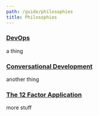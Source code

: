 ```yaml
---
path: /guide/philosophies
title: Philosophies
---
```


### [DevOps](https://aws.amazon.com/devops/what-is-devops/)

a thing

### [Conversational Development](/home#conversational-development)

another thing

### [The 12 Factor Application](https://12factor.net/)

more stuff